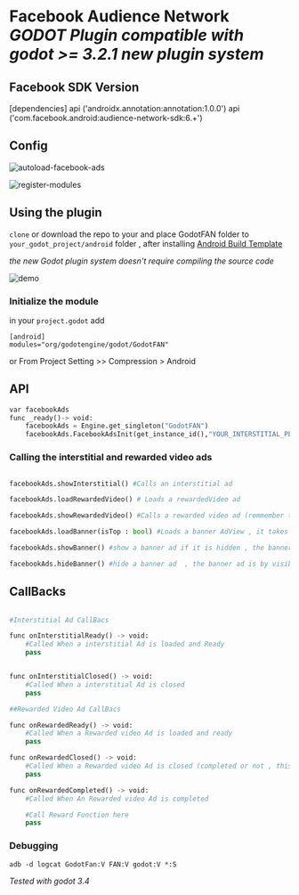 # Facebook Audience Network *GODOT Plugin compatible with godot >= 3.2.1 new plugin system*

## Facebook SDK Version
[dependencies]
    api ('androidx.annotation:annotation:1.0.0')
    api ('com.facebook.android:audience-network-sdk:6.+')
    
## Config

![autoload-facebook-ads](https://user-images.githubusercontent.com/14333871/178789209-4e76dd5d-4426-44e1-829e-996f3a47ebe0.png)

![register-modules](https://user-images.githubusercontent.com/14333871/178789232-8b8ce7f6-fb22-4031-ac96-247ffbc1a02e.png)

## Using the plugin

`clone` or download the repo to your and place GodotFAN folder to  `your_godot_project/android` folder   , after installing [Android Build Template](https://docs.godotengine.org/en/stable/getting_started/workflow/export/android_custom_build.html)

*the new Godot plugin system doesn't require compiling the source code*

![demo](/facebook-ads-example/demo.gif)

### Initialize the module
in your `project.godot` add 
```
[android]
modules="org/godotengine/godot/GodotFAN"
```
or From Project Setting >> Compression > Android

## API 
```python
var facebookAds
func _ready()-> void:
	facebookAds = Engine.get_singleton("GodotFAN")
	facebookAds.FacebookAdsInit(get_instance_id(),"YOUR_INTERSTITIAL_PLACEMENT_id","YOUR_REWARDED_VIDEO_PLACEMENT_id" , "YOUR_BANNER_PLACEMENT_id")
```

### Calling the interstitial and rewarded video ads

```python

facebookAds.showInterstitial() #Calls an interstitial ad

facebookAds.loadRewardedVideo() # Loads a rewardedVideo ad

facebookAds.showRewardedVideo() #Calls a rewarded video ad (remmember to call loadRewardedVideo() before showing a rewarded video)

facebookAds.loadBanner(isTop : bool) #Loads a banner AdView , it takes a bool parameter , true for banner in the TOP , false for a banner in the BOTTOM

facebookAds.showBanner() #show a banner ad if it is hidden , the banner ad is by visible by default

facebookAds.hideBanner() #hide a banner ad  , the banner ad is by visible by default 

```

## CallBacks

```python

#Interstitial Ad CallBacs

func onInterstitialReady() -> void:
	#Called When a interstitial Ad is loaded and Ready
	pass


func onInterstitialClosed() -> void:
	#Called When a interstitial Ad is closed
	pass

##Rewarded Video Ad CallBacs

func onRewardedReady() -> void:
	#Called When a Rewarded video Ad is loaded and ready
	pass

func onRewardedClosed() -> void:
	#Called When a Rewarded video Ad is closed (completed or not , this only detects the close action)
	pass

func onRewardedCompleted() -> void:
	#Called When An Rewarded video Ad is completed

	#Call Reward Function here
	pass


```

### Debugging

`adb -d logcat GodotFan:V FAN:V godot:V *:S`

*Tested with godot 3.4*
